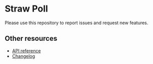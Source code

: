 # Straw Poll

Please use this repository to report issues and request new features.


## Other resources
* [API reference](https://github.com/strawpoll/strawpoll/wiki/API)
* [Changelog](https://github.com/strawpoll/strawpoll/wiki/Changelog)

